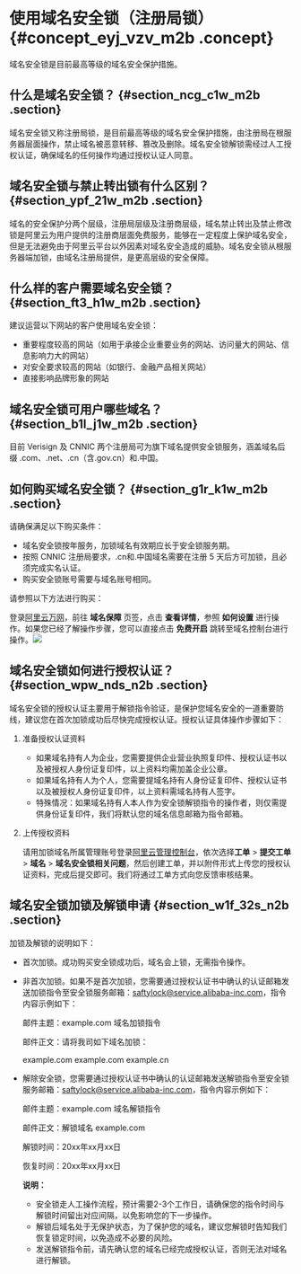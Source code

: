 # 使用域名安全锁（注册局锁） {#concept_eyj_vzv_m2b .concept}

域名安全锁是目前最高等级的域名安全保护措施。

## 什么是域名安全锁？ {#section_ncg_c1w_m2b .section}

域名安全锁又称注册局锁，是目前最高等级的域名安全保护措施，由注册局在根服务器层面操作，禁止域名被恶意转移、篡改及删除。域名安全锁解锁需经过人工授权认证，确保域名的任何操作均通过授权认证人同意。

## 域名安全锁与禁止转出锁有什么区别？ {#section_ypf_21w_m2b .section}

域名的安全保护分两个层级，注册局层级及注册商层级，域名禁止转出及禁止修改锁是阿里云为用户提供的注册商层面免费服务，能够在一定程度上保护域名安全，但是无法避免由于阿里云平台以外因素对域名安全造成的威胁。域名安全锁从根服务器端加锁，由域名注册局提供，是更高层级的安全保障。

## 什么样的客户需要域名安全锁？ {#section_ft3_h1w_m2b .section}

建议运营以下网站的客户使用域名安全锁：

-   重要程度较高的网站（如用于承接企业重要业务的网站、访问量大的网站、信息影响力大的网站）
-   对安全要求较高的网站（如银行、金融产品相关网站）
-   直接影响品牌形象的网站

## 域名安全锁可用户哪些域名？ {#section_b1l_j1w_m2b .section}

目前 Verisign 及 CNNIC 两个注册局可为旗下域名提供安全锁服务，涵盖域名后缀 .com、.net、.cn（含.gov.cn）和.中国。

## 如何购买域名安全锁？ {#section_g1r_k1w_m2b .section}

请确保满足以下购买条件：

-   域名安全锁按年服务，加锁域名有效期应长于安全锁服务期。
-   按照 CNNIC 注册局要求，.cn和.中国域名需要在注册 5 天后方可加锁，且必须完成实名认证。
-   购买安全锁账号需要与域名账号相同。

请参照以下方法进行购买：

登录[阿里云万网](阿里云万网https://wanwang.aliyun.com/domain/)，前往 **域名保障** 页签，点击 **查看详情**，参照 **如何设置** 进行操作。如果您已经了解操作步骤，您可以直接点击 **免费开启** 跳转至域名控制台进行操作。![](http://static-aliyun-doc.oss-cn-hangzhou.aliyuncs.com/assets/img/16008/7396_zh-CN.png)

## 域名安全锁如何进行授权认证？ {#section_wpw_nds_n2b .section}

域名安全锁的授权认证主要用于解锁指令验证，是保护您域名安全的一道重要防线，建议您在首次加锁成功后尽快完成授权认证。授权认证具体操作步骤如下：

1.  准备授权认证资料
    -   如果域名持有人为企业，您需要提供企业营业执照复印件、授权认证书以及被授权人身份证复印件，以上资料均需加盖企业公章。
    -   如果域名持有人为个人，您需要提域名持有人身份证复印件、授权认证书以及被授权人身份证复印件，以上资料需域名持有人签字。
    -   特殊情况：如果域名持有人本人作为安全锁解锁指令的操作者，则仅需提供身份证复印件，我们将默认您的域名信息邮箱为指令邮箱。
2.  上传授权资料

    请用加锁域名所属管理账号登录[阿里云管理控制台](阿里云管理控制台https://home.console.aliyun.com/)，依次选择**工单** \> **提交工单** \> **域名** \> **域名安全锁相关问题**，然后创建工单，并以附件形式上传您的授权认证资料，完成后提交即可。我们将通过工单方式向您反馈审核结果。


## 域名安全锁加锁及解锁申请 {#section_w1f_32s_n2b .section}

加锁及解锁的说明如下：

-   首次加锁。成功购买安全锁成功后，域名会上锁，无需指令操作。
-   非首次加锁。如果不是首次加锁，您需要通过授权认证书中确认的认证邮箱发送加锁指令至安全锁服务邮箱：[saftylock@service.alibaba-inc.com](mailto:saftylock@service.alibaba-inc.com)，指令内容示例如下：

    邮件主题：example.com 域名加锁指令

    邮件正文：请将我司如下域名加锁：

    example.com example.com example.cn

-   解除安全锁，您需要通过授权认证书中确认的认证邮箱发送解锁指令至安全锁服务邮箱：[saftylock@service.alibaba-inc.com](mailto:saftylock@service.alibaba-inc.com)，指令内容示例如下：

    邮件主题：example.com 域名解锁指令

    邮件正文：解锁域名 example.com

    解锁时间：20xx年xx月xx日

    恢复时间：20xx年xx月xx日

    **说明：** 

    -   安全锁走人工操作流程，预计需要2-3个工作日，请确保您的指令时间与解锁时间留出对应间隔，以免影响您的下一步操作。
    -   解锁后域名处于无保护状态，为了保护您的域名，建议您解锁时告知我们恢复锁定时间，以免造成不必要的风险。
    -   发送解锁指令前，请先确认您的域名已经完成授权认证，否则无法对域名进行解锁。

